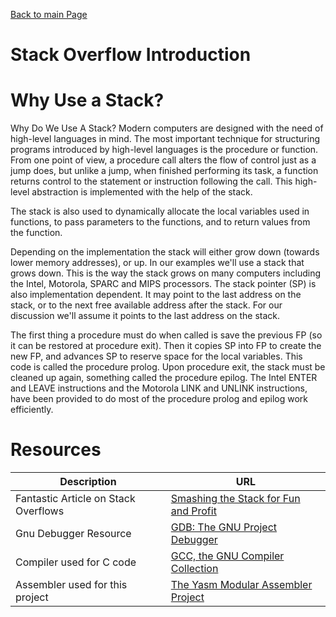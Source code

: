 [Back to main Page](../README.md)

# Stack Overflow Introduction


# Why Use a Stack?
Why Do We Use A Stack? Modern computers are designed with the need of high-level languages in
mind.  The most important technique for structuring programs introduced by
high-level languages is the procedure or function.  From one point of view, a
procedure call alters the flow of control just as a jump does, but unlike a
jump, when finished performing its task, a function returns control to the 
statement or instruction following the call.  This high-level abstraction
is implemented with the help of the stack.

The stack is also used to dynamically allocate the local variables used in
functions, to pass parameters to the functions, and to return values from the function.

Depending on the implementation the stack will either grow down (towards
lower memory addresses), or up.  In our examples we'll use a stack that grows
down.  This is the way the stack grows on many computers including the Intel, 
Motorola, SPARC and MIPS processors.  The stack pointer (SP) is also
implementation dependent.  It may point to the last address on the stack, or 
to the next free available address after the stack.  For our discussion we'll
assume it points to the last address on the stack.

The first thing a procedure must do when called is save the previous FP
(so it can be restored at procedure exit).  Then it copies SP into FP to 
create the new FP, and advances SP to reserve space for the local variables. 
This code is called the procedure prolog.  Upon procedure exit, the stack 
must be cleaned up again, something called the procedure epilog.  The Intel 
ENTER and LEAVE instructions and the Motorola LINK and UNLINK instructions, 
have been provided to do most of the procedure prolog and epilog work 
efficiently.

# Resources

| Description | URL |
|-------------|-----|
| Fantastic Article on Stack Overflows | [Smashing the Stack for Fun and Profit](https://insecure.org/stf/smashstack.html) |
| Gnu Debugger Resource | [GDB: The GNU Project Debugger](https://www.gnu.org/software/gdb/) |
| Compiler used for C code | [GCC, the GNU Compiler Collection](https://gcc.gnu.org/) |
| Assembler used for this project | [The Yasm Modular Assembler Project](https://yasm.tortall.net/) |
